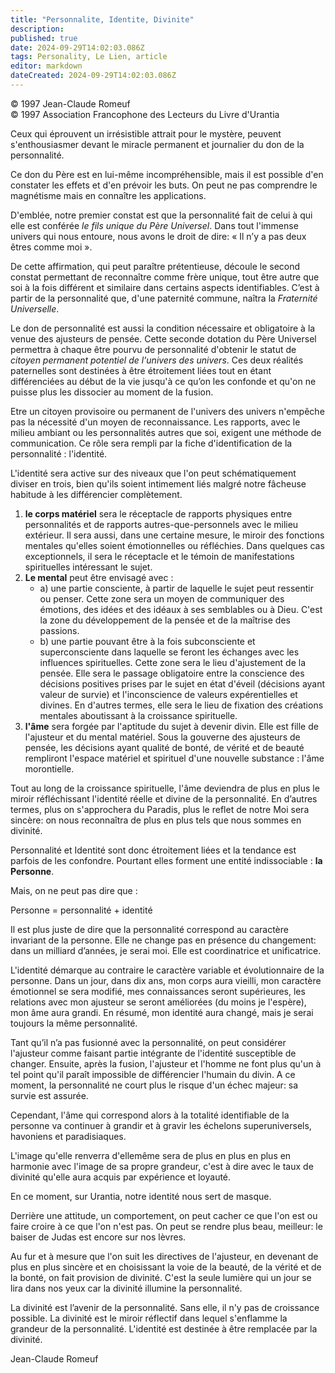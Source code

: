 ```yaml
---
title: "Personnalite, Identite, Divinite"
description: 
published: true
date: 2024-09-29T14:02:03.086Z
tags: Personality, Le Lien, article
editor: markdown
dateCreated: 2024-09-29T14:02:03.086Z
---
```


<p class="v-card v-sheet theme--light grey lighten-3 px-2">© 1997 Jean-Claude Romeuf<br>© 1997 Association Francophone des Lecteurs du Livre d'Urantia</p>

Ceux qui éprouvent un irrésistible attrait pour le mystère, peuvent s'enthousiasmer devant le miracle permanent et journalier du don de la personnalité.

Ce don du Père est en lui-même incompréhensible, mais il est possible d'en constater les effets et d'en prévoir les buts. On peut ne pas comprendre le magnétisme mais en connaître les applications.

D'emblée, notre premier constat est que la personnalité fait de celui à qui elle est conférée _le fils unique du Père Universel_. Dans tout l'immense univers qui nous entoure, nous avons le droit de dire: « Il n’y a pas deux êtres comme moi ».

De cette affirmation, qui peut paraître prétentieuse, découle le second constat permettant de reconnaître comme frère unique, tout être autre que soi à la fois différent et similaire dans certains aspects identifiables. C’est à partir de la personnalité que, d'une paternité commune, naîtra la _Fraternité Universelle_.

Le don de personnalité est aussi la condition nécessaire et obligatoire à la venue des ajusteurs de pensée. Cette seconde dotation du Père Universel permettra à chaque être pourvu de personnalité d'obtenir le statut de _citoyen permanent potentiel de l'univers des univers_. Ces deux réalités paternelles sont destinées à être étroitement liées tout en étant différenciées au début de la vie jusqu'à ce qu’on les confonde et qu'on ne puisse plus les dissocier au moment de la fusion.

Etre un citoyen provisoire ou permanent de l'univers des univers n'empêche pas la nécessité d'un moyen de reconnaissance. Les rapports, avec le milieu ambiant ou les personnalités autres que soi, exigent une méthode de communication. Ce rôle sera rempli par la fiche d'identification de la personnalité : l'identité.

L'identité sera active sur des niveaux que l'on peut schématiquement diviser en trois, bien qu'ils soient intimement liés malgré notre fâcheuse habitude à les différencier complètement.

1. **le corps matériel** sera le réceptacle de rapports physiques entre personnalités et de rapports autres-que-personnels avec le milieu extérieur. Il sera aussi, dans une certaine mesure, le miroir des fonctions mentales qu'elles soient émotionnelles ou réfléchies. Dans quelques cas exceptionnels, il sera le réceptacle et le témoin de manifestations spirituelles intéressant le sujet.
2. **Le mental** peut être envisagé avec :
	- a) une partie consciente, à partir de laquelle le sujet peut ressentir ou penser. Cette zone sera un moyen de communiquer des émotions, des idées et des idéaux à ses semblables ou à Dieu. C'est la zone du développement de la pensée et de la maîtrise des passions.
	- b) une partie pouvant être à la fois subconsciente et superconsciente dans laquelle se feront les échanges avec les influences spirituelles. Cette zone sera le lieu d'ajustement de la pensée. Elle sera le passage obligatoire entre la conscience des décisions positives prises par le sujet en état d'éveil (décisions ayant valeur de survie) et l'inconscience de valeurs expérentielles et divines. En d'autres termes, elle sera le lieu de fixation des créations mentales aboutissant à la croissance spirituelle.
3. **l'âme** sera forgée par l'aptitude du sujet à devenir divin. Elle est fille de l'ajusteur et du mental matériel. Sous la gouverne des ajusteurs de pensée, les décisions ayant qualité de bonté, de vérité et de beauté rempliront l'espace matériel et spirituel d'une nouvelle substance : l'âme morontielle.

Tout au long de la croissance spirituelle, l'âme deviendra de plus en plus le miroir réfléchissant l'identité réelle et divine de la personnalité. En d’autres termes, plus on s'approchera du Paradis, plus le reflet de notre Moi sera sincère: on nous reconnaîtra de plus en plus tels que nous sommes en divinité.

Personnalité et Identité sont donc étroitement liées et la tendance est parfois de les confondre. Pourtant elles forment une entité indissociable : **la Personne**.

Mais, on ne peut pas dire que :

Personne = personnalité + identité

Il est plus juste de dire que la personnalité correspond au caractère invariant de la personne. Elle ne change pas en présence du changement: dans un milliard d’années, je serai moi. Elle est coordinatrice et unificatrice.

L'identité démarque au contraire le caractère variable et évolutionnaire de la personne. Dans un jour, dans dix ans, mon corps aura vieilli, mon caractère émotionnel se sera modifié, mes connaissances seront supérieures, les relations avec mon ajusteur se seront améliorées (du moins je l'espère), mon âme aura grandi. En résumé, mon identité aura changé, mais je serai toujours la même personnalité.

Tant qu’il n’a pas fusionné avec la personnalité, on peut considérer l'ajusteur comme faisant partie intégrante de l'identité susceptible de changer. Ensuite, après la fusion, l'ajusteur et l'homme ne font plus qu'un à tel point qu'il paraît impossible de différencier l'humain du divin. A ce moment, la personnalité ne court plus le risque d'un échec majeur: sa survie est assurée.

Cependant, l'âme qui correspond alors à la totalité identifiable de la personne va continuer à grandir et à gravir les échelons superuniversels, havoniens et paradisiaques.

L'image qu'elle renverra d'ellemême sera de plus en plus en plus en harmonie avec l'image de sa propre grandeur, c'est à dire avec le taux de divinité qu'elle aura acquis par expérience et loyauté.

En ce moment, sur Urantia, notre identité nous sert de masque.

Derrière une attitude, un comportement, on peut cacher ce que l'on est ou faire croire à ce que l'on n'est pas. On peut se rendre plus beau, meilleur: le baiser de Judas est encore sur nos lèvres.

Au fur et à mesure que l'on suit les directives de l'ajusteur, en devenant de plus en plus sincère et en choisissant la voie de la beauté, de la vérité et de la bonté, on fait provision de divinité. C'est la seule lumière qui un jour se lira dans nos yeux car la divinité illumine la personnalité.

La divinité est l’avenir de la personnalité. Sans elle, il n'y pas de croissance possible. La divinité est le miroir réflectif dans lequel s'enflamme la grandeur de la personnalité. L'identité est destinée à être remplacée par la divinité.

Jean-Claude Romeuf